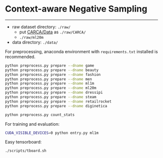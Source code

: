 # Context-aware Negative Sampling

---

* raw dataset directory: `./raw/`
    * put [CARCA/Data](https://github.com/ahmedrashed-ml/CARCA) as `./raw/CARCA/`
    * `./raw/ml20m`
* data directory: `./data/`

For preprocessing, anaconda environment with `requirements.txt` installed is recommended.

```bash
python preprocess.py prepare --dname game
python preprocess.py prepare --dname beauty
python preprocess.py prepare --dname fashion
python preprocess.py prepare --dname men
python preprocess.py prepare --dname ml1m
python preprocess.py prepare --dname ml20m
python preprocess.py prepare --dname dressipi
python preprocess.py prepare --dname steam
python preprocess.py prepare --dname retailrocket
python preprocess.py prepare --dname diginetica

python preprocess.py count_stats
```

For training and evaluation:

```bash
CUDA_VISIBLE_DEVICES=0 python entry.py ml1m
```

Easy tensorboard:

```bash
./scripts/tboard.sh
```
